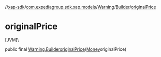 //[xap-sdk](../../../../index.md)/[com.expediagroup.sdk.xap.models](../../index.md)/[Warning](../index.md)/[Builder](index.md)/[originalPrice](original-price.md)

# originalPrice

[JVM]\

public final [Warning.Builder](index.md)[originalPrice](original-price.md)([Money](../../-money/index.md)originalPrice)
